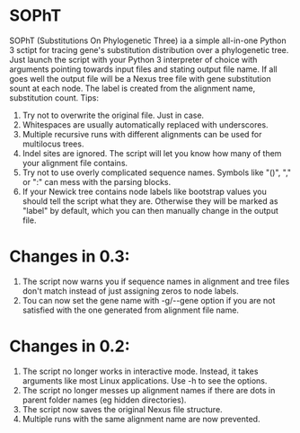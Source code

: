 # SOPhT
SOPhT (Substitutions On Phylogenetic Three) ia a simple all-in-one Python 3 sctipt for tracing gene's substitution distribution over a phylogenetic tree. Just launch the script with your Python 3 interpreter of choice with arguments pointing towards input files and stating output file name. If all goes well the output file will be a Nexus tree file with gene substitution sount at each node. The label is created from the alignment name, substitution count.
Tips:
1) Try not to overwrite the original file. Just in case.
2) Whitespaces are usually automatically replaced with underscores.
3) Multiple recursive runs with different alignments can be used for multilocus trees.
4) Indel sites are ignored. The script will let you know how many of them your alignment file contains.
5) Try not to use overly complicated sequence names. Symbols like "()", "," or ":" can mess with the parsing blocks.
6) If your Newick tree contains node labels like bootstrap values you should tell the script what they are. Otherwise they will be marked as "label" by default, which you can then manually change in the output file.

# Changes in 0.3:
1) The script now warns you if sequence names in alignment and tree files don't match instead of just assigning zeros to node labels.
2) Tou can now set the gene name with -g/--gene option if you are not satisfied with the one generated from alignment file name.

# Changes in 0.2:
1) The script no longer works in interactive mode. Instead, it takes arguments like most Linux applications. Use -h to see the options.
2) The script no longer messes up alignment names if there are dots in parent folder names (eg hidden directories).
3) The script now saves the original Nexus file structure.
4) Multiple runs with the same alignment name are now prevented.
